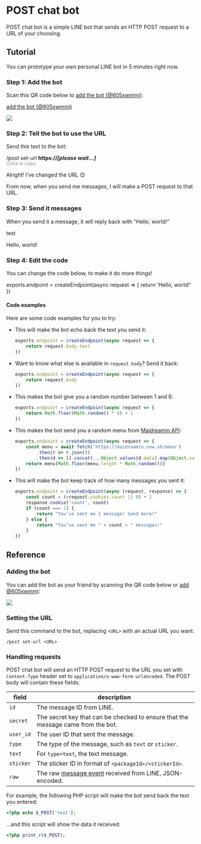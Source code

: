 POST chat bot
=============

POST chat bot is a simple LINE bot that sends an HTTP POST request to a URL of your choosing.

## Tutorial

You can prototype your own personal LINE bot in 5 minutes right now.

### Step 1: Add the bot

Scan this QR code below to [add the bot (@605xwmmj)](https://line.me/R/ti/p/%40605xwmmj):

[add the bot (@605xwmmj)](https://line.me/R/ti/p/%40605xwmmj)

<a href="https://line.me/R/ti/p/%40605xwmmj"><img src="https://qr-official.line.me/sid/M/605xwmmj.png"></a>

### Step 2: Tell the bot to use the URL

Send this text to the bot:

<div class="chat-bubbles">
  <p class="bubble -me -clickable" onclick="docsUtils.copy('copyText')">
    <span id="copyText">/post set-url <strong id="endpointText">https://<em>[please wait...]</em></strong></span>
    <br>
    <small style="opacity: 0.5">(Click to copy)</small>
  </p>
  <p class="bubble -you">Alright! I’ve changed the URL 😊</p>
  <p class="bubble -you">From now, when you send me messages, I will make a POST request to that URL.</p>
</div>

### Step 3: Send it messages

When you send it a message, it will reply back with “Hello, world!”

<div class="chat-bubbles">
  <p class="bubble -me">test</p>
  <p class="bubble -you">Hello, world!</p>
</div>

### Step 4: Edit the code

You can change the code below, to make it do more things!

<div id="runkitEmbed">
exports.endpoint = createEndpoint(async request => {
    return 'Hello, world!'
})
</div>

#### Code examples

Here are some code examples for you to try:

-   This will make the bot echo back the text you send it:

    ```js
    exports.endpoint = createEndpoint(async request => {
        return request.body.text
    })
    ```

-   Want to know what else is available in `request.body`? Send it back:

    ```js
    exports.endpoint = createEndpoint(async request => {
        return request.body
    })
    ```

-   This makes the bot give you a random number between 1 and 6:

    ```js
    exports.endpoint = createEndpoint(async request => {
        return Math.floor(Math.random() * 6) + 1
    })
    ```

-   This makes the bot send you a random menu from [Maidreamin API](https://ex-maid-blog.now.sh/):

    ```js
    exports.endpoint = createEndpoint(async request => {
        const menu = await fetch('https://maidreamin.now.sh/menu')
            .then(r => r.json())
            .then(d => [].concat(...Object.values(d.data).map(Object.values)))
        return menu[Math.floor(menu.length * Math.random())]
    })
    ```

-   This will make the bot keep track of how many messages you sent it:

    ```js
    exports.endpoint = createEndpoint(async (request, response) => {
        const count = (+request.cookies.count || 0) + 1
        response.cookie('count', count)
        if (count === 1) {
            return "You’ve sent me 1 message! Send more!"
        } else {
            return "You’ve sent me " + count + " messages!"
        }
    })
    ```

## Reference

### Adding the bot

You can add the bot as your friend by scanning the QR code below or <a href="https://line.me/R/ti/p/%40605xwmmj">add @605xwmmj</a>:

<a href="https://line.me/R/ti/p/%40605xwmmj"><img src="https://qr-official.line.me/sid/M/605xwmmj.png"></a>

### Setting the URL

Send this command to the bot, replacing `<URL>` with an actual URL you want:

```
/post set-url <URL>
```

### Handling requests

POST chat bot will send an HTTP POST request to the URL you set with `Content-Type` header set to `application/x-www-form-urlencoded`.
The POST body will contain these fields:

| field | description |
| ----- | ----------- |
| `id` | The message ID from LINE. |
| `secret` | The secret key that can be checked to ensure that the message came from the bot. |
| `user_id` | The user ID that sent the message. |
| `type` | The type of the message, such as `text` or `sticker`. |
| `text` | For `type=text`, the text message. |
| `sticker` | The sticker ID in format of `<packageId>/<stickerId>`. |
| `raw` | The raw [message event](https://developers.line.biz/en/reference/messaging-api/#message-event) received from LINE, JSON-encoded. |

For example, the following PHP script will make the bot send back the text you entered:

```php
<?php echo $_POST['text'];
```

…and this script will show the data it received:

```php
<?php print_r($_POST);
```